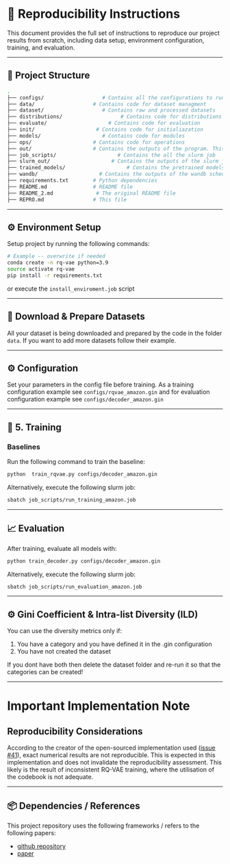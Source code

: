 # 🔁 Reproducibility Instructions

This document provides the full set of instructions to reproduce our project results from scratch, including data setup, environment configuration, training, and evaluation.

---

## 🧱 Project Structure

```bash
.
├── configs/                   # Contains all the configurations to run your python scripts
├── data/                   # Contains code for dataset managment
├── dataset/                   # Contains raw and processed datasets
├── distributions/                   # Contains code for distributions
├── evaluate/                    # Contains code for evaluation
├── init/                    # Contains code for initialiazation
├── models/                    # Contains code for modules
├── ops/                    # Contains code for operations
├── out/                    # Contains the outputs of the program. This folder will be auto-generated
├── job_scripts/                    # Contains the all the slurm job
├── slurm_out/                    # Contains the outputs of the slurm job. This folder will be auto-generated
├── trained_models/                    # Contains the pretrained models
├── wandb/                    # Contains the outputs of the wandb scheduler. This folder will be auto-generated
├── requirements.txt        # Python dependencies
├── README.md               # README file
├── README_2.md              # The original README file
├── REPRO.md                # This file
```

---

## ⚙️ Environment Setup


Setup project by running the following commands:



```bash
# Example -- overwrite if needed
conda create -n rq-vae python=3.9
source activate rq-vae
pip install -r requirements.txt
```

or execute the `install_enviroment.job` script

---

## 📂 Download & Prepare Datasets

All your dataset is being downloaded and prepared by the code in the folder `data`. If you want to add more datasets follow their example.

---

## ⚙️ Configuration

Set your parameters in the config file before training. As a training configuration example see `configs/rqvae_amazon.gin` and for evaluation configuration example see `configs/decoder_amazon.gin`


---

## 🚀 5. Training

### Baselines

Run the following command to train the baseline:

```bash
python  train_rqvae.py configs/decoder_amazon.gin
```

Alternatively, execute the following slurm job:

```bash
sbatch job_scripts/run_training_amazon.job
```

---

## 📈 Evaluation

After training, evaluate all models with:

```bash
python train_decoder.py configs/decoder_amazon.gin
```

Alternatively, execute the following slurm job:

```bash
sbatch job_scripts/run_evaluation_amazon.job
```

---

## ⚙️ Gini Coefficient & Intra-list Diversity (ILD)

You can use the diversity metrics only if:

1. You have a category and you have defined it in the .gin configuration  
2. You have not created the dataset


If you dont have both then delete the dataset folder and re-run it so that the categories can be created!

---

# Important Implementation Note
## Reproducibility Considerations
According to the creator of the open-sourced implementation used ([issue #41](https://github.com/EdoardoBotta/RQ-VAE-Recommender/issues/41)), exact numerical results are not reproducible. This is expected in this implementation and does not invalidate the reproducibility assessment. This likely is the result of inconsistent RQ-VAE training, where the utilisation of the codebook is not adequate.

---
## 📦 Dependencies / References

This project repository uses the following frameworks / refers to the following papers:

- [github repository](https://github.com/EdoardoBotta/RQ-VAE-Recommender)
- [paper](https://arxiv.org/abs/2305.05065)


